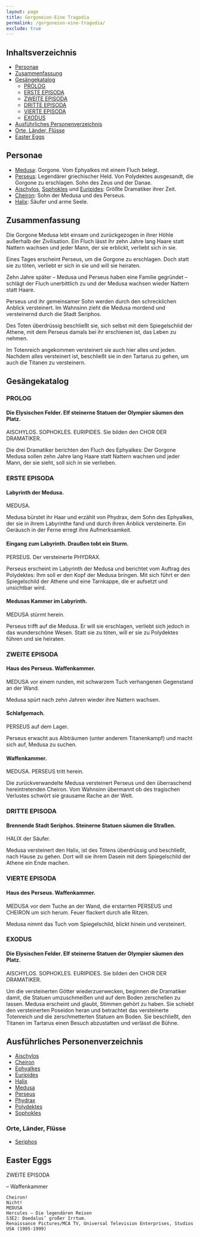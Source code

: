 ```yaml
---
layout: page
title: Gorgoneion-Eine Tragodia
permalink: /gorgoneion-eine-tragodia/
exclude: true
---
```


## Inhaltsverzeichnis
* [Personae](#personae)
* [Zusammenfassung](#zusammenfassung)
* [Gesängekatalog](#gesängekatalog)
  * [PROLOG](#prolog)
  * [ERSTE EPISODA](#erste-episoda)
  * [ZWEITE EPISODA](#zweite-episoda)
  * [DRITTE EPISODA](#dritte-episoda)
  * [VIERTE EPISODA](#vierte-episoda)
  * [EXODUS](#exodus)
* [Ausführliches Personenverzeichnis](#ausführliches-personenverzeichnis)
* [Orte, Länder, Flüsse](#orte-länder-flüsse)
* [Easter Eggs](#easter-eggs)

## Personae

* [Medusa](/medusa/): Gorgone. Vom Ephyalkes mit einem Fluch belegt.
* [Perseus](/perseus/): Legendärer griechischer Held. Von Polydektes ausgesandt, die Gorgone zu erschlagen. Sohn des Zeus und der Danae.
* [Aischylos](/aischylos/), [Sophokles](/sophokles/) und [Euripides](/euripides/): Größte Dramatiker ihrer Zeit.
* [Cheiron](/cheiron/): Sohn der Medusa und des Perseus.
* [Halix](/halix/): Säufer und arme Seele.

## Zusammenfassung

Die Gorgone Medusa lebt einsam und zurückgezogen in ihrer Höhle außerhalb der Zivilisation. Ein Fluch lässt ihr zehn Jahre lang Haare statt Nattern wachsen und jeder Mann, der sie erblickt, verliebt sich in sie.

Eines Tages erscheint Perseus, um die Gorgone zu erschlagen. Doch statt sie zu töten, verliebt er sich in sie und will sie heiraten.

Zehn Jahre später – Medusa und Perseus haben eine Familie gegründet – schlägt der Fluch unerbittlich zu und der Medusa wachsen wieder Nattern statt Haare.

Perseus und ihr gemeinsamer Sohn werden durch den schrecklichen Anblick versteinert. Im Wahnsinn zieht die Medusa mordend und versteinernd durch die Stadt Seriphos.

Des Toten überdrüssig beschließt sie, sich selbst mit dem Spiegelschild der Athene, mit dem Perseus damals bei ihr erschienen ist, das Leben zu nehmen.

Im Totenreich angekommen versteinert sie auch hier alles und jeden. Nachdem alles versteinert ist, beschließt sie in den Tartarus zu gehen, um auch die Titanen zu versteinern.

## Gesängekatalog
### PROLOG
#### Die Elysischen Felder. Elf steinerne Statuen der Olympier säumen den Platz.

AISCHYLOS. SOPHOKLES. EURIPIDES. Sie bilden den CHOR DER DRAMATIKER.

Die drei Dramatiker berichten den Fluch des Ephyalkes: Der Gorgone Medusa sollen zehn Jahre lang Haare statt Nattern wachsen und jeder Mann, der sie sieht, soll sich in sie verlieben.

### ERSTE EPISODA
#### Labyrinth der Medusa.

MEDUSA.

Medusa bürstet ihr Haar und erzählt von Phydrax, dem Sohn des Ephyalkes, der sie in ihrem Labyrinthe fand und durch ihren Anblick versteinerte. Ein Geräusch in der Ferne erregt ihre Aufmerksamkeit.

#### Eingang zum Labyrinth. Draußen tobt ein Sturm.

PERSEUS. Der versteinerte PHYDRAX.

Perseus erscheint im Labyrinth der Medusa und berichtet vom Auftrag des Polydektes: Ihm soll er den Kopf der Medusa bringen. Mit sich führt er den Spiegelschild der Athene und eine Tarnkappe, die er aufsetzt und unsichtbar wird.

#### Medusas Kammer im Labyrinth.

MEDUSA stürmt herein.

Perseus trifft auf die Medusa. Er will sie erschlagen, verliebt sich jedoch in das wunderschöne Wesen. Statt sie zu töten, will er sie zu Polydektes führen und sie heiraten.

### ZWEITE EPISODA
#### Haus des Perseus. Waffenkammer.

MEDUSA vor einem runden, mit schwarzem Tuch verhangenen Gegenstand an der Wand.

Medusa spürt nach zehn Jahren wieder ihre Nattern wachsen.

#### Schlafgemach.

PERSEUS auf dem Lager.

Perseus erwacht aus Albträumen (unter anderem Titanenkampf) und macht sich auf, Medusa zu suchen.

#### Waffenkammer.

MEDUSA. PERSEUS tritt herein.

Die zurückverwandelte Medusa versteinert Perseus und den überraschend hereintretenden Cheiron. Vom Wahnsinn übermannt ob des tragischen Verlustes schwört sie grausame Rache an der Welt.

### DRITTE EPISODA
#### Brennende Stadt Seriphos. Steinerne Statuen säumen die Straßen.

HALIX der Säufer.

Medusa versteinert den Halix, ist des Tötens überdrüssig und beschließt, nach Hause zu gehen. Dort will sie ihrem Dasein mit dem Spiegelschild der Athene ein Ende machen.

### VIERTE EPISODA
#### Haus des Perseus. Waffenkammer.

MEDUSA vor dem Tuche an der Wand, die erstarrten PERSEUS und CHEIRON um sich herum. Feuer flackert durch alle Ritzen.

Medusa nimmt das Tuch vom Spiegelschild, blickt hinein und versteinert.

### EXODUS
#### Die Elysischen Felder. Elf steinerne Statuen der Olympier säumen den Platz.

AISCHYLOS. SOPHOKLES. EURIPIDES. Sie bilden den CHOR DER DRAMATIKER.

Um die versteinerten Götter wiederzuerwecken, beginnen die Dramatiker damit, die Statuen umzuschmeißen und auf dem Boden zerschellen zu lassen. Medusa erscheint und glaubt, Stimmen gehört zu haben. Sie schiebt den versteinerten Poseidon heran und betrachtet das versteinerte Totenreich und die zerschmetterten Statuen am Boden. Sie beschließt, den Titanen im Tartarus einen Besuch abzustatten und verlässt die Bühne.

## Ausführliches Personenverzeichnis

* [Aischylos](/aischylos/)
* [Cheiron](/cheiron/) 
* [Ephyalkes](/ephyalkes/)
* [Euripides](/euripides/)
* [Halix](/halix/)
* [Medusa](/medusa/)
* [Perseus](/perseus/)
* [Phydrax](/phydrax/)
* [Polydektes](/polydektes/)
* [Sophokles](/sophokles/)

### Orte, Länder, Flüsse

* [Seriphos](/seriphos/)

## Easter Eggs

ZWEITE EPISODA

– Waffenkammer

    Cheiron!
    Nicht!
    MEDUSA
    Hercules – Die legendären Reisen
    S3E2: Daedalus’ großer Irrtum.
    Renaissance Pictures/MCA TV, Universal Television Enterprises, Studios USA (1995-1999)
